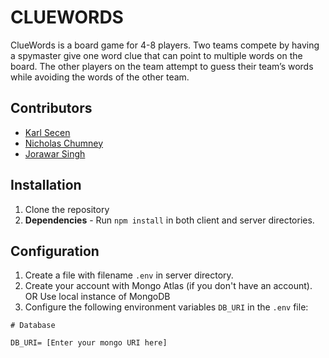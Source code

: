 # CLUEWORDS

ClueWords is a board game for 4-8 players. Two teams compete by having a spymaster give one word clue that can point to multiple words on the board. The other players on the team attempt to guess their team’s words while avoiding the words of the other team.

## Contributors

- [Karl Secen](https://github.com/karlkristopher)
- [Nicholas Chumney](https://github.com/chumnend)
- [Jorawar Singh](https://github.com/jorawarSinghNijjar)

## Installation

1. Clone the repository
2. **Dependencies** - Run `npm install` in both client and server directories.

## Configuration

1. Create a file with filename `.env` in server directory.
2. Create your account with Mongo Atlas (if you don't have an account). OR Use local instance of MongoDB
3. Configure the following environment variables `DB_URI` in the `.env` file:

```
# Database

DB_URI= [Enter your mongo URI here]

```
